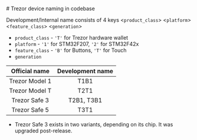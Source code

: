 # Trezor device naming in codebase

Development/Internal name consists of 4 keys
<`product_class`> <`platform`> <`feature_class`> <`generation`>

-   `product_class` - `'T'` for Trezor hardware wallet
-   `platform` - `'1'` for STM32F207, `'2'` for STM32F42x
-   `feature_class` - `'B'` for Buttons, `'T'` for Touch
-   `generation`

| Official name  | Development name |
| :------------: | :--------------: |
| Trezor Model 1 |       T1B1       |
| Trezor Model T |       T2T1       |
| Trezor Safe 3  |    T2B1, T3B1    |
| Trezor Safe 5  |       T3T1       |

-   Trezor Safe 3 exists in two variants, depending on its chip. It was upgraded post-release.
